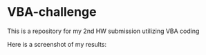 # VBA-challenge
This is a repository for my 2nd HW submission utilizing VBA coding


Here is a screenshot of my results: 

